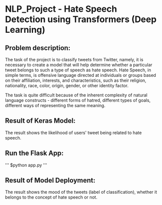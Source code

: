 # NLP_Project - Hate Speech Detection using Transformers (Deep Learning)

## Problem description:
The task of the project is to classify tweets from Twitter, namely, it is necessary to
create a model that will help determine whether a particular tweet belongs to such a
type of speech as hate speech. Hate Speech, in simple terms, is offensive language
directed at individuals or groups based on their affiliation, interests, and
characteristics, such as their religion, nationality, race, color, origin, gender, or other
identity factor.

The task is quite difficult because of the inherent complexity of natural language
constructs - different forms of hatred, different types of goals, different ways of
representing the same meaning.

## Result of Keras Model:
The result shows the likelihood of users' tweet being related to hate speech.

## Run the Flask App:
'''
$python app.py
'''

## Result of Model Deployment:
The result shows the mood of the tweets (label of classification), whether it belongs to the concept of hate speech or not.

